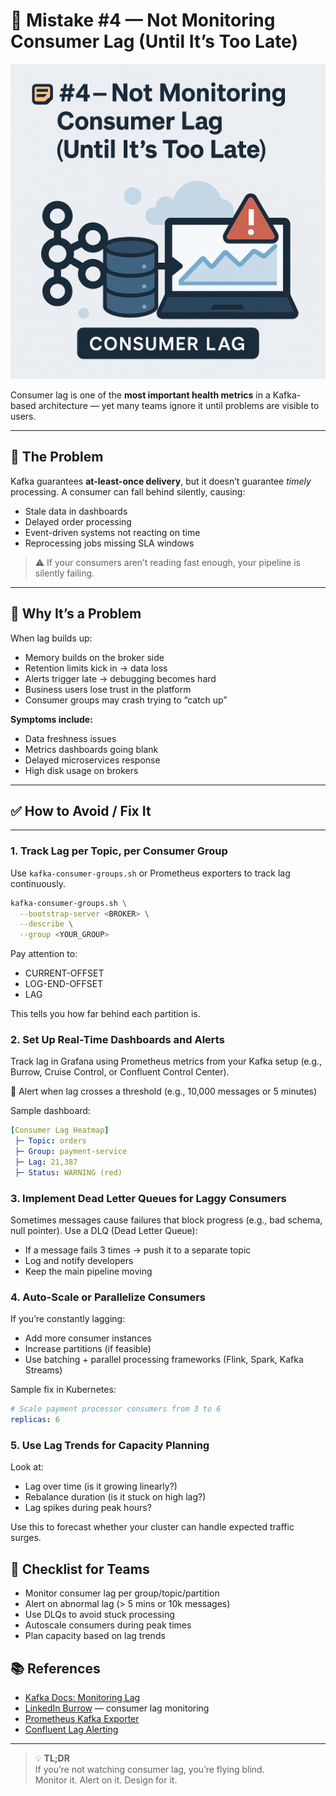 # 📝 Mistake #4 — Not Monitoring Consumer Lag (Until It’s Too Late)

![Consumer Lag Alert](../images/kafka-consumer-lag.png)

Consumer lag is one of the **most important health metrics** in a Kafka-based architecture — yet many teams ignore it until problems are visible to users.

---

## 🔴 The Problem

Kafka guarantees **at-least-once delivery**, but it doesn’t guarantee _timely_ processing. A consumer can fall behind silently, causing:

- Stale data in dashboards  
- Delayed order processing  
- Event-driven systems not reacting on time  
- Reprocessing jobs missing SLA windows

> ⚠️ If your consumers aren’t reading fast enough, your pipeline is silently failing.

---

## 🧯 Why It’s a Problem

When lag builds up:

- Memory builds on the broker side  
- Retention limits kick in → data loss  
- Alerts trigger late → debugging becomes hard  
- Business users lose trust in the platform  
- Consumer groups may crash trying to “catch up”

**Symptoms include:**

- Data freshness issues  
- Metrics dashboards going blank  
- Delayed microservices response  
- High disk usage on brokers

---

## ✅ How to Avoid / Fix It

---

### 1. **Track Lag per Topic, per Consumer Group**

Use `kafka-consumer-groups.sh` or Prometheus exporters to track lag continuously.

```bash
kafka-consumer-groups.sh \
  --bootstrap-server <BROKER> \
  --describe \
  --group <YOUR_GROUP>
```
Pay attention to:

- CURRENT-OFFSET
- LOG-END-OFFSET
- LAG

This tells you how far behind each partition is.

### 2. Set Up Real-Time Dashboards and Alerts

Track lag in Grafana using Prometheus metrics from your Kafka setup (e.g., Burrow, Cruise Control, or Confluent Control Center).

🚨 Alert when lag crosses a threshold (e.g., 10,000 messages or 5 minutes)

Sample dashboard:
```yaml
[Consumer Lag Heatmap]
 ├─ Topic: orders
 ├─ Group: payment-service
 ├─ Lag: 21,387
 ├─ Status: WARNING (red)
```

### 3. Implement Dead Letter Queues for Laggy Consumers

Sometimes messages cause failures that block progress (e.g., bad schema, null pointer). Use a DLQ (Dead Letter Queue):

- If a message fails 3 times → push it to a separate topic
- Log and notify developers
- Keep the main pipeline moving

### 4. Auto-Scale or Parallelize Consumers

If you’re constantly lagging:

- Add more consumer instances
- Increase partitions (if feasible)
- Use batching + parallel processing frameworks (Flink, Spark, Kafka Streams)

Sample fix in Kubernetes:
```yaml
# Scale payment processor consumers from 3 to 6
replicas: 6
```

### 5. Use Lag Trends for Capacity Planning

Look at:
- Lag over time (is it growing linearly?)
- Rebalance duration (is it stuck on high lag?)
- Lag spikes during peak hours?

Use this to forecast whether your cluster can handle expected traffic surges.

## 🧰 Checklist for Teams

- Monitor consumer lag per group/topic/partition
- Alert on abnormal lag (> 5 mins or 10k messages)
- Use DLQs to avoid stuck processing
- Autoscale consumers during peak times
- Plan capacity based on lag trends

## 📚 References

- [Kafka Docs: Monitoring Lag](https://kafka.apache.org/documentation/#consumerconfigs_auto.offset.reset)  
- [LinkedIn Burrow](https://github.com/linkedin/Burrow) — consumer lag monitoring  
- [Prometheus Kafka Exporter](https://github.com/danielqsj/kafka_exporter)  
- [Confluent Lag Alerting](https://docs.confluent.io/platform/current/control-center/index.html)

---

> 💡 **TL;DR**  
> If you’re not watching consumer lag, you’re flying blind.  
> Monitor it. Alert on it. Design for it.









